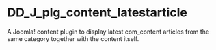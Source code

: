 # DD_J_plg_content_latestarticle
A Joomla! content plugin to display latest com_content articles from the same category together with the content itself.
